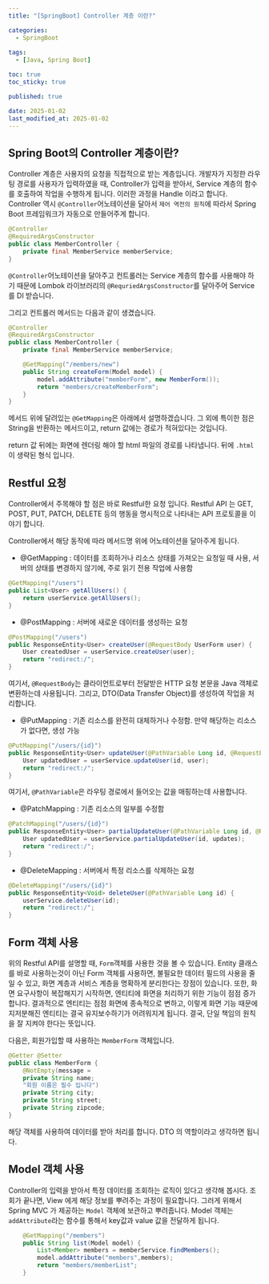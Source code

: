 ```yaml
---
title: "[SpringBoot] Controller 계층 이란?"

categories:
  - SpringBoot
  
tags:
  - [Java, Spring Boot]

toc: true
toc_sticky: true

published: true

date: 2025-01-02
last_modified_at: 2025-01-02
---
```


## Spring Boot의 Controller 계층이란?

Controller 계층은 사용자의 요청을 직접적으로 받는 계층입니다. 개발자가 지정한 라우팅 경로를 사용자가 입력하였을 때, Controller가 입력을 받아서, Service 계층의 함수를 호출하여 작업을 수행하게 됩니다. 이러한 과정을 Handle 이라고 합니다. Controller 역시 `@Controller`어노테이션을 달아서 `제어 역전의 원칙`에 따라서 Spring Boot 프레임워크가 자동으로 만들어주게 합니다.

```java
@Controller
@RequiredArgsConstructor
public class MemberController {
    private final MemberService memberService;
}
```

`@Controller`어노테이션을 달아주고 컨트롤러는 Service 계층의 함수를 사용해야 하기 때문에 Lombok 라이브러리의 `@RequriedArgsConstructor`를 달아주어 Service 를 DI 받습니다.

그리고 컨트롤러 메서드는 다음과 같이 생겼습니다.

```java
@Controller
@RequiredArgsConstructor
public class MemberController {
    private final MemberService memberService;

    @GetMapping("/members/new")
    public String createForm(Model model) {
        model.addAttribute("memberForm", new MemberForm());
        return "members/createMemberForm";
    }
}
```

메서드 위에 달려있는 `@GetMapping`은 아래에서 설명하겠습니다. 그 외에 특이한 점은 String을 반환하는 메서드이고, return 값에는 경로가 적혀있다는 것입니다.

return 값 뒤에는 화면에 렌더링 해야 할 html 파일의 경로를 나타냅니다. 뒤에 `.html` 이 생략된 형식 입니다.

## Restful 요청

Controller에서 주목해야 할 점은 바로 Restful한 요청 입니다. Restful API 는 GET, POST, PUT, PATCH, DELETE 등의 행동을 명시적으로 나타내는 API 프로토콜을 이야기 합니다.

Controller에서 해당 동작에 따라 메서드명 위에 어노테이션을 달아주게 됩니다.

- @GetMapping : 데이터를 조회하거나 리소스 상태를 가져오는 요청일 때 사용, 서버의 상태를 변경하지 않기에, 주로 읽기 전용 작업에 사용함

```java
@GetMapping("/users")
public List<User> getAllUsers() {
    return userService.getAllUsers();
}
```

- @PostMapping : 서버에 새로운 데이터를 생성하는 요청

```java
@PostMapping("/users")
public ResponseEntity<User> createUser(@RequestBody UserForm user) {
    User createdUser = userService.createUser(user);
    return "redirect:/";
}
```

여기서, `@RequestBody`는 클라이언트로부터 전달받은 HTTP 요청 본문을 Java 객체로 변환하는데 사용됩니다. 그리고, DTO(Data Transfer Object)를 생성하여 작업을 처리합니다.

- @PutMapping : 기존 리소스를 완전히 대체하거나 수정함. 만약 해당하는 리소스가 없다면, 생성 가능

```java
@PutMapping("/users/{id}")
public ResponseEntity<User> updateUser(@PathVariable Long id, @RequestBody User user) {
    User updatedUser = userService.updateUser(id, user);
    return "redirect:/";
}
```

여기서, `@PathVariable`은 라우팅 경로에서 들어오는 값을 매핑하는데 사용합니다.

- @PatchMapping : 기존 리소스의 일부를 수정함

```java
@PatchMapping("/users/{id}")
public ResponseEntity<User> partialUpdateUser(@PathVariable Long id, @RequestBody Map<String, Object> updates) {
    User updatedUser = userService.partialUpdateUser(id, updates);
    return "redirect:/";
}
```

- @DeleteMapping : 서버에서 특정 리소스를 삭제하는 요청

```java
@DeleteMapping("/users/{id}")
public ResponseEntity<Void> deleteUser(@PathVariable Long id) {
    userService.deleteUser(id);
    return "redirect:/";
}
```


##  Form 객체 사용

위의 Restful API를 설명할 때, `Form`객체를 사용한 것을 볼 수 있습니다. Entity 클래스를 바로 사용하는것이 아닌 Form 객체를 사용하면, 불필요한 데이터 필드의 사용을 줄일 수 있고, 화면 계층과 서비스 계층을 명확하게 분리한다는 장점이 있습니다. 또한, 화면 요구사항이 복잡해지기 시작하면, 엔티티에 화면을 처리하기 위한 기능이 점점 증가합니다. 결과적으로 엔티티는 점점 화면에 종속적으로 변하고, 이렇게 화면 기능 때문에 지저분해진 엔티티는 결국 유지보수하기가 어려워지게 됩니다. 결국, 단일 책임의 원칙을 잘 지켜야 한다는 뜻입니다.

다음은, 회원가입할 때 사용하는 `MemberForm` 객체입니다.
```java
@Getter @Setter
public class MemberForm {
	@NotEmpty(message =
	private String name;
	"회원 이름은 필수 입니다")
	private String city;
	private String street;
	private String zipcode;
}
```

해당 객체를 사용하여 데이터를 받아 처리를 합니다. DTO 의 역할이라고 생각하면 됩니다.

## Model 객체 사용

Controller의 입력을 받아서 특정 데이터를 조회하는 로직이 있다고 생각해 봅시다. 조회가 끝나면, View 에게 해당 정보를 뿌려주는 과정이 필요합니다. 그러게 위해서 Spring MVC 가 제공하는 `Model` 객체에 보관하고 뿌려줍니다. Model 객체는 `addAttribute`라는 함수를 통해서 key값과 value 값을 전달하게 됩니다.

```java
    @GetMapping("/members")
    public String list(Model model) {
        List<Member> members = memberService.findMembers();
        model.addAttribute("members",members);
        return "members/memberList";
    }
```




